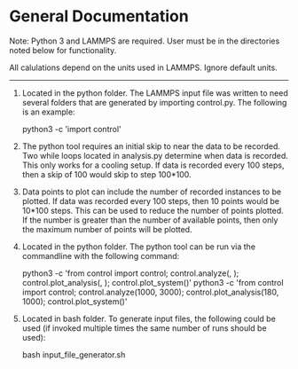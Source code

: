 General Documentation
=====================

Note: Python 3 and LAMMPS are required.
User must be in the directories noted below for functionality.

All calulations depend on the units used in LAMMPS. Ignore default units.

----------------------------

1. Located in the python folder. The LAMMPS input file was written to need several folders that are generated by importing control.py. The following is an example:

	python3 -c 'import control'

2.  The python tool requires an initial skip to near the data to be recorded. Two while loops located in analysis.py determine when data is recorded. This only works for a cooling setup. If data is recorded every 100 steps, then a skip of 100 would skip to step 100*100.

3. Data points to plot can include the number of recorded instances to be plotted. If data was recorded every 100 steps, then 10 points would be 10*100 steps. This can be used to reduce the number of points plotted. If the number is greater than the number of available points, then only the maximum number of points will be plotted.

4. Located in the python folder. The python tool can be run via the commandline with the following command:

	python3 -c 'from control import control; control.analyze(<initial skip>, <data points for linearization>); control.plot_analysis(<data points to plot>, <RDF point>); control.plot_system()'
	python3 -c 'from control import control; control.analyze(1000, 3000); control.plot_analysis(180, 1000); control.plot_system()'

2. Located in bash folder. To generate input files, the following could be used (if invoked multiple times the same number of runs should be used):

	bash input_file_generator.sh <template file> <number of runs> <number of atoms> <melting temperature> <time steps at melt> <time steps of quench> <time steps final hold> <list of final temperatures without units>
	bash input_file_generator.sh AlSm_template.in 10 100 2000 1000000 33000000 36000000 900

2. Located in bash folder. To run lamps through each input file generated, the following could be used:

	bash lammps_looper.sh <lamps tool used>
	bash lammps_looper.sh lammps-daily
